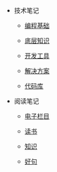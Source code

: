 - 技术笔记

  - [编程基础](技术笔记/编程基础/编程语言/CSS/CSS手册)

  - [底层知识](技术笔记/底层知识/浏览器/缓存/http缓存)

  - [开发工具](技术笔记/开发工具/git/git使用手册)

  - [解决方案](技术笔记/解决方案/网站优化/让页面显示更流畅)

  - [代码库](技术笔记/代码库/功能实现/分享链接)

- 阅读笔记
  - [电子栏目](阅读笔记/电子栏目/硅谷来信/硅谷来信1)

  - [读书](阅读笔记/读书/个人成长/格局---吴军)

  - [知识](阅读笔记/知识/美国总统是如何产生的)

  - [好句](阅读笔记/好句/好句)

